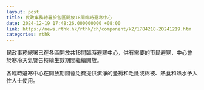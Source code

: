 ```yaml
---
layout: post
title: 民政事務總署於各區開放18間臨時避寒中心
date: 2024-12-19 17:48:26.000000000 +08:00
link: https://news.rthk.hk/rthk/ch/component/k2/1784218-20241219.htm
categories: rthk
---
```


民政事務總署已在各區開放共18間臨時避寒中心，供有需要的市民避寒，中心會於寒冷天氣警告持續生效期間繼續開放。

各臨時避寒中心在開放期間會免費提供潔淨的墊褥和毛氈或棉被、熱食和熱水予入住人士使用。
